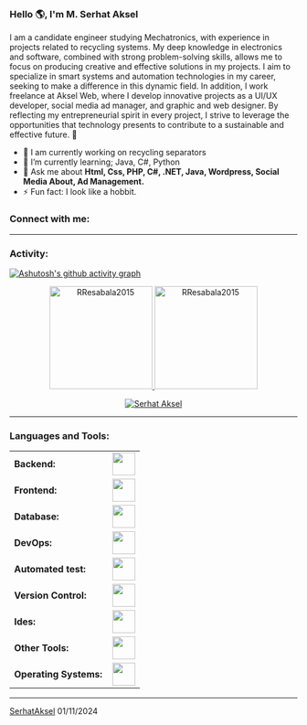 <link rel="stylesheet" type='text/css' href="https://cdn.jsdelivr.net/gh/devicons/devicon@latest/devicon.min.css" />

### Hello 🌎, I'm M. Serhat Aksel

I am a candidate engineer studying Mechatronics, with experience in projects related to recycling systems. My deep knowledge in electronics and software, combined with strong problem-solving skills, allows me to focus on producing creative and effective solutions in my projects. I aim to specialize in smart systems and automation technologies in my career, seeking to make a difference in this dynamic field. In addition, I work freelance at Aksel Web, where I develop innovative projects as a UI/UX developer, social media ad manager, and graphic and web designer. By reflecting my entrepreneurial spirit in every project, I strive to leverage the opportunities that technology presents to contribute to a sustainable and effective future. 🚀


 - 🔭 I am currently working on recycling separators
  - 🌱 I’m currently learning; Java, C#, Python
  - 💬 Ask me about **Html, Css, PHP, C#, .NET, Java, Wordpress, Social Media About, Ad Management.**
  - ⚡ Fun fact: I look like a hobbit.

<h3 align="left">Connect with me:</h3>
<p align="left">
<a href="https://twitter.com/serhataksel" target="blank"><i align="center" class="devicon-twitter-original" alt="Serhat Aksel" height="40" width="60" ></i>
</a>
<a href="https://www.linkedin.com/in/mserhataksel/" target="blank"><i align="center" class="devicon-linkedin-plain colored" alt="Serhat Aksel" height="40" width="60" ></i>
</a>
</p>


------
<h3 align="left">Activity:</h3>

[![Ashutosh's github activity graph](https://github-readme-activity-graph.vercel.app/graph?username=RResabala2015&bg_color=100f0f&color=4c5e9e&line=4c569e&point=403e41&area=true&hide_border=true)](https://github.com/ashutosh00710/github-readme-activity-graph)

<div align="center">
  <a href="https://github.com/RResabala2015">
    <img height="180em" src="https://github-readme-stats.vercel.app/api/top-langs?username=RResabala2015&show_icons=true&locale=en&layout=compact&theme=tokyonight" alt="RResabala2015"/>
    <img height="180em" src="https://github-readme-stats.vercel.app/api?username=RResabala2015&show_icons=true&locale=en&layout=compact&theme=tokyonight" alt="RResabala2015"/>
  </a>
</div>
<p align="center">
  <a href="https://github.com/serhataksel">
    <img src="https://github-readme-streak-stats.herokuapp.com/?user=serhataksel&&theme=tokyonight" alt="Serhat Aksel" />
  </a>
</p>

------
<h3 align="left">Languages and Tools:</h3>
<table>
    <tr>
        <td style="font-weight: bold; padding-right: 10px; vertical-align: center; border: none;">Backend:</td>
        <td><img height="40" src="https://skillicons.dev/icons?i=php,java,cs,python"/></td>
    </tr>
    <tr>
        <td style="font-weight: bold; padding-right: 10px; vertical-align: center;">Frontend:</td>
        <td><img height="40" src="https://skillicons.dev/icons?i=html,css,sass,js,figma"/></td>
    </tr>
    <tr>
        <td style="font-weight: bold; padding-right: 10px; vertical-align: center; border: none;">Database:</td>
        <td><img height="40" src="https://skillicons.dev/icons?i=mysql"/></td>
    </tr>
    <tr>
        <td style="font-weight: bold; padding-right: 10px; vertical-align: center; border: none;">DevOps:</td>
        <td><img height="40" src="https://skillicons.dev/icons?i=docker"/></td>
    </tr>
    <tr>
        <td style="font-weight: bold; padding-right: 10px; vertical-align: center; border: none;">Automated test:</td>
        <td><img height="40" src="https://skillicons.dev/icons?i=pytest,phpunit"/></td>
    </tr>
    <tr>
        <td style="font-weight: bold; padding-right: 10px; vertical-align: center; border: none;">Version Control:</td>
        <td><img height="40" src="https://skillicons.dev/icons?i=git,github,gitlab,bitbucket"/></td>
    </tr>
    <tr>
        <td style="font-weight: bold; padding-right: 10px; vertical-align: center; border: none;">Ides:</td>
        <td><img height="40" src="https://skillicons.dev/icons?i=vscode,phpstorm,eclipse,visualstudio,webstorm,sublime"/></td>
    </tr>
    <tr>
        <td style="font-weight: bold; padding-right: 10px; vertical-align: center; border: none;">Other Tools:</td>
        <td><img height="40" src="https://skillicons.dev/icons?i=rabbitmq,grafana,bash,AfterEffects,Photoshop,illistratorsketchup,arduino,"/></td>
    </tr>
    <tr>
        <td style="font-weight: bold; padding-right: 10px; vertical-align: center; border: none;">Operating Systems:</td>
        <td><img height="40" src="https://skillicons.dev/icons?i=windows,ubuntu,debian,alpine"/></td>
    </tr>
</table>

------
[SerhatAksel](https://github.com/SerhatAksel)
01/11/2024

